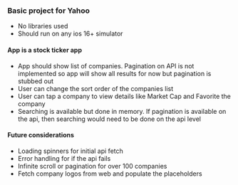 ### Basic project for Yahoo
- No libraries used
- Should run on any ios 16+ simulator

#### App is a stock ticker app
- App should show list of companies. Pagination on API is not implemented so app will show all results for now but pagination is stubbed out
- User can change the sort order of the companies list
- User can tap a company to view details like Market Cap and Favorite the company
- Searching is available but done in memory. If pagination is available on the api, then searching would need to be done on the api level


#### Future considerations
- Loading spinners for initial api fetch
- Error handling for if the api fails
- Infinite scroll or pagination for over 100 companies
- Fetch company logos from web and populate the placeholders
